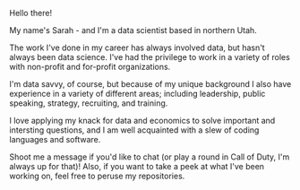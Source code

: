 Hello there!

My name's Sarah - and I'm a data scientist based in northern Utah.

The work I've done in my career has always involved data, but hasn't always been data science. I've had the privilege to work in a variety of roles with non-profit and for-profit organizations.

I'm data savvy, of course, but because of my unique background I also have experience in a variety of different areas; including leadership, public speaking, strategy, recruiting, and training.

I love applying my knack for data and economics to solve important and intersting questions, and I am well acquainted with a slew of coding languages and software.

Shoot me a message if you'd like to chat (or play a round in Call of Duty, I'm always up for that)! Also, if you want to take a peek at what I've been working on, feel free to peruse my repositories.
